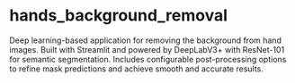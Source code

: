 # hands_background_removal
Deep learning-based application for removing the background from hand images. Built with Streamlit and powered by DeepLabV3+ with ResNet-101 for semantic segmentation. Includes configurable post-processing options to refine mask predictions and achieve smooth and accurate results.
